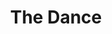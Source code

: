 ---
path: "/ron"
name: "ron"
title: "The Dance"
story: "After retiring, Ron Black founded the San Juan Dance Club as a way to keep busy. Dancing everything from the waltz to the Cowboy Cha Cha, word spread quickly of the fun being had and soon couples and eligible singles from across the Western Slope were showing up to Ron’s weekly classes. Creating an atmosphere in which two people can find each other is the true magic of the dance club. Through the San Juan Dance Club, Ron has given the town of Montrose a reason to dance."
videoSourceURL: "https://player.vimeo.com/external/290418580.hd.mp4?s=6b39bd453a5b8d2c1c169c64d3317e58008d46f2&profile_id=175"
videoImage: ../images/ron-video-image.png
backgroundImage: ../images/ron-story-bg.png
---